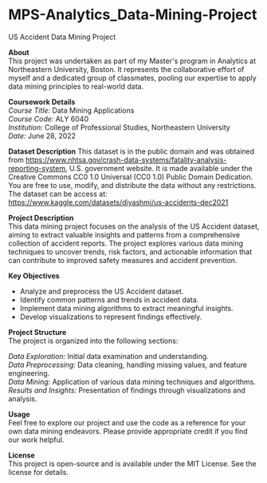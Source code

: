 # MPS-Analytics_Data-Mining-Project
US Accident Data Mining Project
  
**About**  
This project was undertaken as part of my Master's program in Analytics at Northeastern University, Boston. It represents the collaborative effort of myself and a dedicated group of classmates, pooling our expertise to apply data mining principles to real-world data.  
  
**Coursework Details**  
*Course Title:* Data Mining Applications  
*Course Code:* ALY 6040  
*Institution:* College of Professional Studies, Northeastern University  
*Date:* June 28, 2022  

**Dataset Description**
This dataset is in the public domain and was obtained from https://www.nhtsa.gov/crash-data-systems/fatality-analysis-reporting-system, U.S. government website. It is made available under the Creative Commons CC0 1.0 Universal (CC0 1.0) Public Domain Dedication. You are free to use, modify, and distribute the data without any restrictions. The dataset can be access at: https://www.kaggle.com/datasets/diyashmi/us-accidents-dec2021
  
**Project Description**  
This data mining project focuses on the analysis of the US Accident dataset, aiming to extract valuable insights and patterns from a comprehensive collection of accident reports. The project explores various data mining techniques to uncover trends, risk factors, and actionable information that can contribute to improved safety measures and accident prevention.  
  
**Key Objectives**  
* Analyze and preprocess the US Accident dataset.  
* Identify common patterns and trends in accident data.  
* Implement data mining algorithms to extract meaningful insights.  
* Develop visualizations to represent findings effectively.  
  
**Project Structure**  
The project is organized into the following sections:

*Data Exploration:* Initial data examination and understanding.  
*Data Preprocessing:* Data cleaning, handling missing values, and feature engineering.  
*Data Mining:* Application of various data mining techniques and algorithms.  
*Results and Insights:* Presentation of findings through visualizations and analysis.  
  
**Usage**  
Feel free to explore our project and use the code as a reference for your own data mining endeavors. Please provide appropriate credit if you find our work helpful.  
  
**License**  
This project is open-source and is available under the MIT License. See the license for details.
